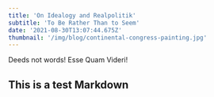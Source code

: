 ```yaml
---
title: 'On Idealogy and Realpolitik'
subtitle: 'To Be Rather Than to Seem'
date: '2021-08-30T13:07:44.675Z'
thumbnail: '/img/blog/continental-congress-painting.jpg'
---
```


Deeds not words!
Esse Quam Videri!

## This is a test Markdown
